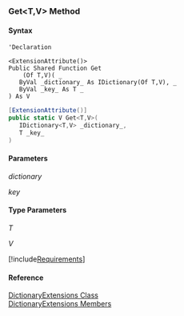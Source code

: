 ﻿### Get<T,V> Method

#### Syntax

```vbnet
'Declaration

<ExtensionAttribute()>
Public Shared Function Get
    (Of T,V)( _
   ByVal _dictionary_ As IDictionary(Of T,V), _
   ByVal _key_ As T _
) As V
```

```csharp
[ExtensionAttribute()]
public static V Get<T,V>( 
   IDictionary<T,V> _dictionary_,
   T _key_
)
```

#### Parameters

_dictionary_

_key_

#### Type Parameters

_T_

_V_

[!include[Requirements](../partials/requirements.md)]

#### Reference

[DictionaryExtensions Class](fcSDK~FChoice.Foundation.DictionaryExtensions.md)  
[DictionaryExtensions Members](fcSDK~FChoice.Foundation.DictionaryExtensions_members.md)
